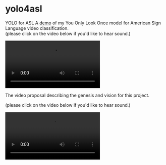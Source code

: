 # yolo4asl

YOLO for ASL
A [demo](https://github.com/stevedepp/yolo/blob/main/DEMO.md) of my You Only Look Once model for American Sign Language video classification.   
(please click on the video below if you'd like to hear sound.)

![Demo](https://user-images.githubusercontent.com/38410965/111687833-1f83ac80-8801-11eb-8bff-c255a079959d.mp4)


The video proposal describing the genesis and vision for this project.  

(please click on the video below if you'd like to hear sound.)

![proposal](https://user-images.githubusercontent.com/38410965/111876937-51b71a80-8977-11eb-8ee5-8698926db2c7.mp4)
